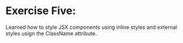 # Exercise Five:

Learned how to style JSX components using inline styles and external styles usign the ClassName attribute.
